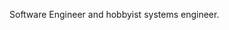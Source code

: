 Software Engineer and hobbyist systems engineer.

<!---
b1tpul04/b1tpul04 is a ✨ special ✨ repository because its `README.md` (this file) appears on your GitHub profile.
You can click the Preview link to take a look at your changes.
--->
